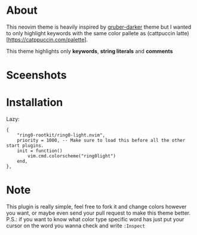 # About
This neovim theme is heavily inspired by [gruber-darker](https://github.com/rexim/gruber-darker-theme) theme
but I wanted to only highlight keywords with the same color pallete as (cattpuccin latte)[https://catppuccin.com/palette].

This theme highlights only **keywords**, **string literals** and **comments**

# Sceenshots

# Installation
Lazy:
```
{
    "ring0-rootkit/ring0-light.nvim",
    priority = 1000, -- Make sure to load this before all the other start plugins.
    init = function()
        vim.cmd.colorscheme("ring0light")
    end,
},
```

# Note
This plugin is really simple, feel free to fork it and change colors however you want, or maybe even send your pull request to make this theme better.
P.S.: if you want to know what color type specific word has just put your cursor on the word you wanna check and write `:Inspect`
